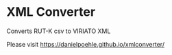 # XML Converter

Converts RUT-K csv to VIRIATO XML 

Please visit https://danielpoehle.github.io/xmlconverter/
